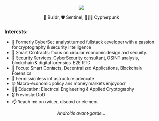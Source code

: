 <div align="center">
<img align="center" src="https://c.tenor.com/6ICMUU3ShiMAAAAC/android-17.gif"  />
  </div>
<p align="center" class="head" >👷 Buildr, 🛡️ Sentinel, 🧑🏻‍🔬 Cypherpunk </p>
 

### Interests:
- 💞️ Formerly CyberSec analyst turned fullstack developer with a passion for cryptography & security intelligence 
- 🌱 Smart Contracts: focus on circular economic design and security.
- 🔐 Security Services: CyberSecurity consultant, OSINT analysis, blockchain & digital forensics, E2E RTC
- 🧰 Focus: Smart Contacts, Decentralized Applications, Blockchain Forensics
- 🔁 Permissionless infrastructure advocate
- 🤓 Macro-economic policy and money markets enjoyooor
- 🧑‍🎓 Education: Electrical Engineering & Applied Cryptography
- 🎖️ Previosly: DoD 
- 📫 Reach me on twitter, discord or element

*<p align="center" class="head" > Androids avant-garde...</p>*






